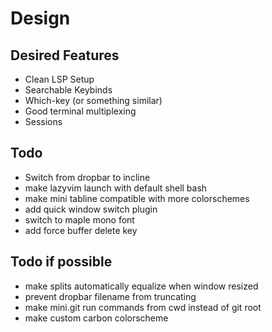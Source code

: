 # Design

## Desired Features

- Clean LSP Setup
- Searchable Keybinds
- Which-key (or something similar)
- Good terminal multiplexing
- Sessions

## Todo

- Switch from dropbar to incline
- make lazyvim launch with default shell bash
- make mini tabline compatible with more colorschemes
- add quick window switch plugin
- switch to maple mono font
- add force buffer delete key

## Todo if possible
- make splits automatically equalize when window resized
- prevent dropbar filename from truncating
- make mini.git run commands from cwd instead of git root
- make custom carbon colorscheme
